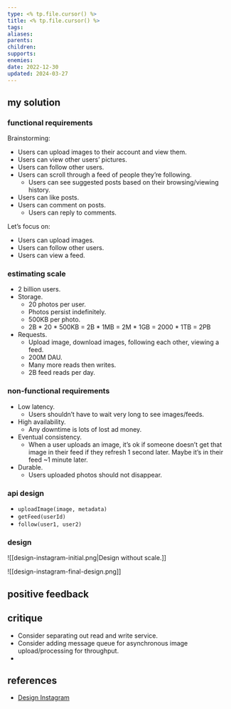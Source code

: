 ```yaml
---
type: <% tp.file.cursor() %>
title: <% tp.file.cursor() %>
tags:
aliases: 
parents: 
children: 
supports: 
enemies:
date: 2022-12-30
updated: 2024-03-27
---
```


## my solution

### functional requirements

Brainstorming:

- Users can upload images to their account and view them.
- Users can view other users’ pictures.
- Users can follow other users.
- Users can scroll through a feed of people they’re following.
	- Users can see suggested posts based on their browsing/viewing history.
- Users can like posts.
- Users can comment on posts.
	- Users can reply to comments.

Let’s focus on:

- Users can upload images.
- Users can follow other users.
- Users can view a feed.

### estimating scale

- 2 billion users.
- Storage.
	- 20 photos per user.
	- Photos persist indefinitely.
	- 500KB per photo.
	- 2B * 20 * 500KB = 2B * 1MB = 2M * 1GB = 2000 * 1TB = 2PB
- Requests.
	- Upload image, download images, following each other, viewing a feed.
	- 200M DAU.
	- Many more reads then writes.
	- 2B feed reads per day.

### non-functional requirements

- Low latency.
	- Users shouldn’t have to wait very long to see images/feeds.
- High availability.
	- Any downtime is lots of lost ad money.
- Eventual consistency.
	- When a user uploads an image, it’s ok if someone doesn’t get that image in their feed if they refresh 1 second later. Maybe it’s in their feed ~1 minute later.
- Durable.
	- Users uploaded photos should not disappear.

### api design

- `uploadImage(image, metadata)`
- `getFeed(userId)`
- `follow(user1, user2)`

### design

![[design-instagram-initial.png|Design without scale.]]

![[design-instagram-final-design.png]]

## positive feedback

## critique

- Consider separating out read and write service.
- Consider adding message queue for asynchronous image upload/processing for throughput.
- 

## references

- [Design Instagram](https://www.youtube.com/watch?v=VJpfO6KdyWE)
